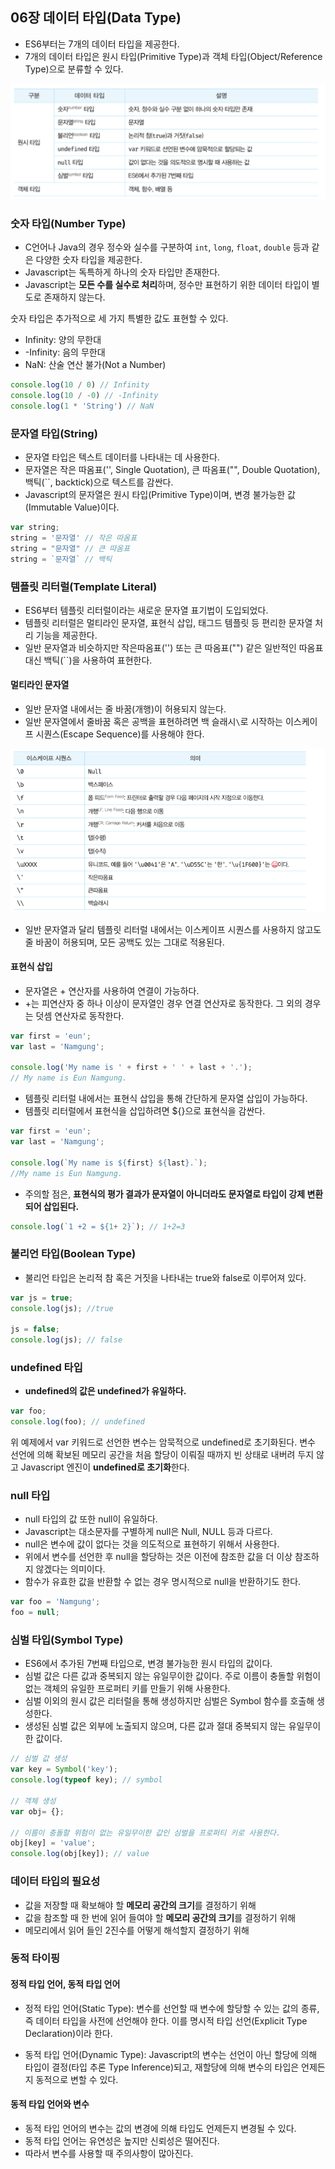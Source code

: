 ## 06장 데이터 타입(Data Type)

- ES6부터는 7개의 데이터 타입을 제공한다.
- 7개의 데이터 타입은 원시 타입(Primitive Type)과 객체 타입(Object/Reference Type)으로 분류할 수 있다.

![데이터 타입](./images/6%EC%9E%A5_%EB%8D%B0%EC%9D%B4%ED%84%B0_%ED%83%80%EC%9E%85.png)

### 숫자 타입(Number Type)

- C언어나 Java의 경우 정수와 실수를 구분하여 `int`, `long`, `float`, `double` 등과 같은 다양한 숫자 타입을 제공한다.
- Javascript는 독특하게 하나의 숫자 타입만 존재한다.
- Javascript는 **모든 수를 실수로 처리**하며, 정수만 표현하기 위한 데이터 타입이 별도로 존재하지 않는다.

숫자 타입은 추가적으로 세 가지 특별한 값도 표현할 수 있다.

- Infinity: 양의 무한대
- -Infinity: 음의 무한대
- NaN: 산술 연산 불가(Not a Number)

```Javascript
console.log(10 / 0) // Infinity
console.log(10 / -0) // -Infinity
console.log(1 * 'String') // NaN
```

### 문자열 타입(String)

- 문자열 타입은 텍스트 데이터를 나타내는 데 사용한다.
- 문자열은 작은 따옴표('', Single Quotation), 큰 따옴표("", Double Quotation), 백틱(``, backtick)으로 텍스트를 감싼다.
- Javascript의 문자열은 원시 타입(Primitive Type)이며, 변경 불가능한 값(Immutable Value)이다.

```Javascript
var string;
string = '문자열' // 작은 따옴표
string = "문자열" // 큰 따옴표
string = `문자열` // 백틱
```

### 템플릿 리터럴(Template Literal)

- ES6부터 템플릿 리터럴이라는 새로운 문자열 표기법이 도입되었다.
- 템플릿 리터럴은 멀티라인 문자열, 표현식 삽입, 태그드 템플릿 등 편리한 문자열 처리 기능을 제공한다.
- 일반 문자열과 비슷하지만 작은따옴표('') 또는 큰 따옴표("") 같은 일반적인 따옴표 대신 백틱(``)을 사용하여 표현한다.

#### 멀티라인 문자열

- 일반 문자열 내에서는 줄 바꿈(개행)이 허용되지 않는다.
- 일반 문자열에서 줄바꿈 혹은 공백을 표현하려면 백 슬래시`\`로 시작하는 이스케이프 시퀀스(Escape Sequence)를 사용해야 한다.

![멀티라인 문자열](./images/6%EC%9E%A5_%EB%A9%80%ED%8B%B0%EB%9D%BC%EC%9D%B8_%EB%AC%B8%EC%9E%90%EC%97%B4.png)

- 일반 문자열과 달리 템플릿 리터럴 내에서는 이스케이프 시퀀스를 사용하지 않고도 줄 바꿈이 허용되며, 모든 공백도 있는 그대로 적용된다.

#### 표현식 삽입

- 문자열은 + 연산자를 사용하여 연결이 가능하다.
- +는 피연산자 중 하나 이상이 문자열인 경우 연결 연산자로 동작한다. 그 외의 경우는 덧셈 연산자로 동작한다.

```Javascript
var first = 'eun';
var last = 'Namgung';

console.log('My name is ' + first + ' ' + last + '.');
// My name is Eun Namgung.
```

- 템플릿 리터럴 내에서는 표현식 삽입을 통해 간단하게 문자열 삽입이 가능하다.
- 템플릿 리터럴에서 표현식을 삽입하려면 ${}으로 표현식을 감싼다.

```Javascript
var first = 'eun';
var last = 'Namgung';

console.log(`My name is ${first} ${last}.`);
//My name is Eun Namgung.
```

- 주의할 점은, **표현식의 평가 결과가 문자열이 아니더라도 문자열로 타입이 강제 변환되어 삽입된다.**

```Javascript
console.log(`1 +2 = ${1+ 2}`); // 1+2=3
```

### 불리언 타입(Boolean Type)

- 불리언 타입은 논리적 참 혹은 거짓을 나타내는 true와 false로 이루어져 있다.

```Javascript
var js = true;
console.log(js); //true

js = false;
console.log(js); // false
```

### undefined 타입

- **undefined의 값은 undefined가 유일하다.**

```Javascript
var foo;
console.log(foo); // undefined
```

위 예제에서 var 키워드로 선언한 변수는 암묵적으로 undefined로 초기화된다. 변수 선언에 의해 확보된 메모리 공간을 처음 할당이 이뤄질 때까지 빈 상태로 내버려 두지 않고 Javascript 엔진이 **undefined로 초기화**한다.

### null 타입

- null 타입의 값 또한 null이 유일하다.
- Javascript는 대소문자를 구별하게 null은 Null, NULL 등과 다르다.
- null은 변수에 값이 없다는 것을 의도적으로 표현하기 위해서 사용한다.
- 위에서 변수를 선언한 후 null을 할당하는 것은 이전에 참조한 값을 더 이상 참조하지 않겠다는 의미이다.
- 함수가 유효한 값을 반환할 수 없는 경우 명시적으로 null을 반환하기도 한다.

```Javascript
var foo = 'Namgung';
foo = null;
```

### 심벌 타입(Symbol Type)

- ES6에서 추가된 7번째 타입으로, 변경 불가능한 원시 타입의 값이다.
- 심벌 값은 다른 값과 중복되지 않는 유일무이한 값이다. 주로 이름이 충돌할 위험이 없는 객체의 유일한 프로퍼티 키를 만들기 위해 사용한다.
- 심벌 이외의 원시 값은 리터럴을 통해 생성하지만 심벌은 Symbol 함수를 호출해 생성한다.
- 생성된 심벌 값은 외부에 노출되지 않으며, 다른 값과 절대 중복되지 않는 유일무이한 값이다.

```Javascript
// 심벌 값 생성
var key = Symbol('key');
console.log(typeof key); // symbol

// 객체 생성
var obj= {};

// 이름이 충돌할 위험이 없는 유일무이한 값인 심벌을 프로퍼티 키로 사용한다.
obj[key] = 'value';
console.log(obj[key]); // value
```

### 데이터 타입의 필요성

- 값을 저장할 때 확보해야 할 **메모리 공간의 크기**를 결정하기 위해
- 값을 참조할 때 한 번에 읽어 들여야 할 **메모리 공간의 크기**를 결정하기 위해
- 메모리에서 읽어 들인 2진수를 어떻게 해석할지 결정하기 위해

### 동적 타이핑

#### 정적 타입 언어, 동적 타입 언어

- 정적 타입 언어(Static Type): 변수를 선언할 때 변수에 할당할 수 있는 값의 종류, 즉 데이터 타입을 사전에 선언해야 한다. 이를 명시적 타입 선언(Explicit Type Declaration)이라 한다.

- 동적 타입 언어(Dynamic Type): Javascript의 변수는 선언이 아닌 할당에 의해 타입이 결정(타입 추론 Type Inference)되고, 재할당에 의해 변수의 타입은 언제든지 동적으로 변할 수 있다.

#### 동적 타입 언어와 변수

- 동적 타입 언어의 변수는 값의 변경에 의해 타입도 언제든지 변경될 수 있다.
- 동적 타입 언어는 유연성은 높지만 신뢰성은 떨어진다.
- 따라서 변수를 사용할 때 주의사항이 많아진다.

